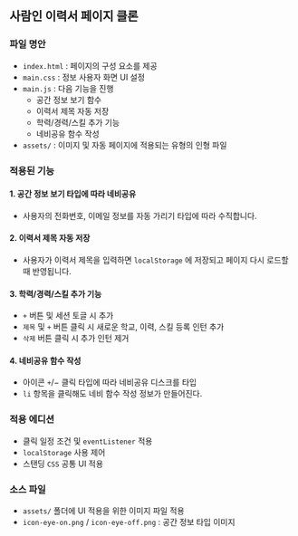 ## 사람인 이력서 페이지 클론

### 파일 명안
- `index.html` : 페이지의 구성 요소를 제공
- `main.css` : 정보 사용자 화면 UI 설정
- `main.js` : 다음 기능을 진행
  - 공간 정보 보기 함수
  - 이력서 제목 자동 저장
  - 학력/경력/스킬 추가 기능
  - 네비공유 함수 작성
- `assets/` : 이미지 및 자동 페이지에 적용되는 유형의 인형 파일

### 적용된 기능
#### 1. 공간 정보 보기 타입에 따라 네비공유
- 사용자의 전화번호, 이메일 정보를 자동 가리기 타입에 따라 수직합니다.

#### 2. 이력서 제목 자동 저장
- 사용자가 이력서 제목을 입력하면 `localStorage` 에 저장되고 페이지 다시 로드할 때 반영됩니다.

#### 3. 학력/경력/스킬 추가 기능
- `+` 버튼 및 세션 토글 시 추가
- `제목` 및 `+` 버튼 클릭 시 새로운 학교, 이력, 스킬 등록 인턴 추가
- `삭제` 버튼 클릭 시 추가 인턴 제거

#### 4. 네비공유 함수 작성
- 아이콘 `+`/− 클릭 타입에 따라 네비공유 디스크를 타입
- `li` 항목을 클릭해도 네비 함수 작성 정보가 만들어진다.

### 적용 에디션
- 클릭 일정 조건 및 `eventListener` 적용
- `localStorage` 사용 제어
- 스탠딩 `CSS` 공통 UI 적용

### 소스 파일
- `assets/` 폴더에 UI 적용을 위한 이미지 파일 적용
- `icon-eye-on.png` / `icon-eye-off.png` : 공간 정보 타입 이미지

